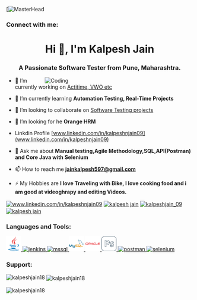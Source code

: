 [![MasterHead](http://kidswithchildren.blogspot.com/2014/03/date-night-movie-incredibles.html...)
<h3 align="left">Connect with me:</h3>
<h1 align="center">Hi 👋, I'm Kalpesh Jain</h1>
<h3 align="center">A Passionate Software Tester from Pune, Maharashtra.</h3>
<img align="right" alt="Coding" width="400" src="https://media.tenor.com/rePDfDWO3XoAAAAd/hacking.gif">

- 🔭 I’m currently working on [Actitime, VWO etc](https://github.com/KalpeshJain18/Software-Testing-Projects)

- 🌱 I’m currently learning **Automation Testing, Real-Time Projects**

- 👯 I’m looking to collaborate on [Software Testing projects](https://github.com/KalpeshJain18/Software-Testing-Projects)

- 🤝 I’m looking for he **Orange HRM**

- Linkdin Profile [www.linkedin.com/in/kalpeshnjain09](www.linkedin.com/in/kalpeshnjain09)

- 💬 Ask me about **Manual testing,Agile Methodology,SQL,API(Postman) and Core Java with Selenium**

- 📫 How to reach me **jainkalpesh597@gmail.com**

- ⚡ My Hobbies are **I love Traveling with Bike, I love cooking food and i am good at videoghrapy and editing Videos.**

<p align="left">
<a href="https://linkedin.com/in/www.linkedin.com/in/kalpeshnjain09" target="blank"><img align="center" src="https://raw.githubusercontent.com/rahuldkjain/github-profile-readme-generator/master/src/images/icons/Social/linked-in-alt.svg" alt="www.linkedin.com/in/kalpeshnjain09" height="30" width="40" /></a>
<a href="https://fb.com/kalpesh jain" target="blank"><img align="center" src="https://raw.githubusercontent.com/rahuldkjain/github-profile-readme-generator/master/src/images/icons/Social/facebook.svg" alt="kalpesh jain" height="30" width="40" /></a>
<a href="https://instagram.com/kalpeshjain_09" target="blank"><img align="center" src="https://raw.githubusercontent.com/rahuldkjain/github-profile-readme-generator/master/src/images/icons/Social/instagram.svg" alt="kalpeshjain_09" height="30" width="40" /></a>
<a href="https://www.hackerrank.com/kalpesh jain" target="blank"><img align="center" src="https://raw.githubusercontent.com/rahuldkjain/github-profile-readme-generator/master/src/images/icons/Social/hackerrank.svg" alt="kalpesh jain" height="30" width="40" /></a>
</p>

<h3 align="left">Languages and Tools:</h3>
<p align="left"> <a href="https://www.java.com" target="_blank" rel="noreferrer"> <img src="https://raw.githubusercontent.com/devicons/devicon/master/icons/java/java-original.svg" alt="java" width="40" height="40"/> </a> <a href="https://www.jenkins.io" target="_blank" rel="noreferrer"> <img src="https://www.vectorlogo.zone/logos/jenkins/jenkins-icon.svg" alt="jenkins" width="40" height="40"/> </a> <a href="https://www.microsoft.com/en-us/sql-server" target="_blank" rel="noreferrer"> <img src="https://www.svgrepo.com/show/303229/microsoft-sql-server-logo.svg" alt="mssql" width="40" height="40"/> </a> <a href="https://www.mysql.com/" target="_blank" rel="noreferrer"> <img src="https://raw.githubusercontent.com/devicons/devicon/master/icons/mysql/mysql-original-wordmark.svg" alt="mysql" width="40" height="40"/> </a> <a href="https://www.oracle.com/" target="_blank" rel="noreferrer"> <img src="https://raw.githubusercontent.com/devicons/devicon/master/icons/oracle/oracle-original.svg" alt="oracle" width="40" height="40"/> </a> <a href="https://www.photoshop.com/en" target="_blank" rel="noreferrer"> <img src="https://raw.githubusercontent.com/devicons/devicon/master/icons/photoshop/photoshop-line.svg" alt="photoshop" width="40" height="40"/> </a> <a href="https://postman.com" target="_blank" rel="noreferrer"> <img src="https://www.vectorlogo.zone/logos/getpostman/getpostman-icon.svg" alt="postman" width="40" height="40"/> </a> <a href="https://www.selenium.dev" target="_blank" rel="noreferrer"> <img src="https://raw.githubusercontent.com/detain/svg-logos/780f25886640cef088af994181646db2f6b1a3f8/svg/selenium-logo.svg" alt="selenium" width="40" height="40"/> </a> </p>

<h3 align="left">Support:</h3>

<p><img align="left" src="https://github-readme-stats.vercel.app/api/top-langs?username=kalpeshjain18&show_icons=true&locale=en&layout=compact" alt="kalpeshjain18" /></p>

<p>&nbsp;<img align="center" src="https://github-readme-stats.vercel.app/api?username=kalpeshjain18&show_icons=true&locale=en" alt="kalpeshjain18" /></p>

<p><img align="center" src="https://github-readme-streak-stats.herokuapp.com/?user=kalpeshjain18&" alt="kalpeshjain18" /></p>
